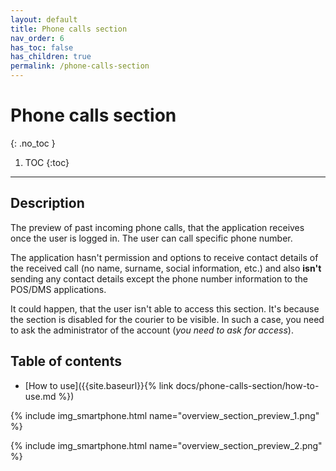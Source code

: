 ```yaml
---
layout: default
title: Phone calls section
nav_order: 6
has_toc: false
has_children: true
permalink: /phone-calls-section
---
```


# Phone calls section
{: .no_toc }

1. TOC
{:toc}

---

## Description
The preview of past incoming phone calls, that the application receives once the user is logged in. The user can call specific phone number.

<span class="text-red-200">The application hasn't permission and options to receive contact details of the received call (no name, surname, social information, etc.) and also **isn't** sending any contact details except the phone number information to the POS/DMS applications.</span>

<span class="text-red-200">It could happen, that the user isn't able to access this section. It's because the section is disabled for the courier to be visible. In such a case, you need to ask the administrator of the account (_you need to ask for access_).</span>

## Table of contents
- [How to use]({{site.baseurl}}{% link docs/phone-calls-section/how-to-use.md %})

{% include img_smartphone.html name="overview_section_preview_1.png" %}

{% include img_smartphone.html name="overview_section_preview_2.png" %}